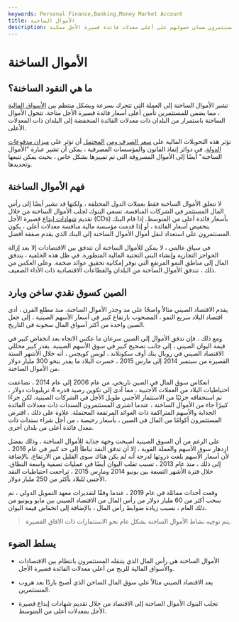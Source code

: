 ```yaml
---
keywords: Personal Finance,Banking,Money Market Account
title: الأموال الساخنة
description: الأموال الساخنة هي الأموال التي تتدفق بانتظام بين الأسواق المالية حيث يحاول المستثمرون ضمان حصولهم على أعلى معدلات فائدة قصيرة الأجل ممكنة.
---
```


# الأموال الساخنة
## ما هي النقود الساخنة؟

تشير الأموال الساخنة إلى العملة التي تتحرك بسرعة وبشكل منتظم بين [الأسواق المالية](/financial-market) ، مما يضمن للمستثمرين تأمين أعلى أسعار فائدة قصيرة الأجل متاحة. تتحول الأموال الساخنة باستمرار من البلدان ذات معدلات الفائدة المنخفضة إلى البلدان ذات المعدلات الأعلى.

تؤثر هذه التحويلات المالية على [سعر الصرف ومن](/exchangerate) [المحتمل](/exchangerate) أن تؤثر على [ميزان مدفوعات الدولة](/bop). في دوائر إنفاذ القانون والمؤسسات المصرفية ، يمكن أن تشير عبارة "الأموال الساخنة" أيضًا إلى الأموال المسروقة التي تم تمييزها بشكل خاص ، بحيث يمكن تتبعها وتحديدها.

## فهم الأموال الساخنة

لا تتعلق الأموال الساخنة فقط بعملات الدول المختلفة ، ولكنها قد تشير أيضًا إلى رأس المال المستثمر في الشركات المنافسة. تسعى البنوك لجلب الأموال الساخنة من خلال تقديم [شهادات إيداع](/certificateofdeposit) قصيرة الأجل (CDs) بأسعار فائدة أعلى من المتوسط. إذا قام البنك بتخفيض أسعار الفائدة ، أو إذا قدمت مؤسسة مالية منافسة معدلات أعلى ، يكون المستثمرون على استعداد لنقل أموال الأموال الساخنة إلى البنك الذي يقدم صفقة أفضل.

في سياق عالمي ، لا يمكن للأموال الساخنة أن تتدفق بين الاقتصادات إلا بعد إزالة الحواجز التجارية وإنشاء البنى التحتية المالية المتطورة. في ظل هذه الخلفية ، يتدفق المال إلى مناطق النمو المرتفع التي توفر إمكانية تحقيق عوائد ضخمة. وعلى العكس من ذلك ، تتدفق الأموال الساخنة من البلدان والقطاعات الاقتصادية ذات الأداء الضعيف.

## الصين كسوق نقدي ساخن وبارد

يقدم الاقتصاد الصيني مثالاً واضحًا على مد وجذر الأموال الساخنة. منذ مطلع القرن ، أدى اقتصاد البلاد سريع النمو ، المصحوب بارتفاع كبير في أسعار الأسهم الصينية ، إلى جعل الصين واحدة من أكثر أسواق المال سخونة في التاريخ.

ومع ذلك ، فإن تدفق الأموال إلى الصين سرعان ما عكس الاتجاه بعد انخفاض كبير في قيمة اليوان الصيني ، إلى جانب تصحيح كبير في سوق الأسهم الصينية. يقدر كبير محللي الاقتصاد الصيني في رويال بنك أوف سكوتلاند ، لويس كويجس ، أنه خلال الأشهر الستة القصيرة من سبتمبر 2014 إلى مارس 2015 ، خسرت البلاد ما يقدر بنحو 300 مليار دولار من الأموال الساخنة.

انعكاس سوق المال في الصين تاريخي. من عام 2006 إلى عام 2014 ، تضاعفت احتياطيات البلاد من العملات الأجنبية ، مما أدى إلى تكوين رصيد قدره 4 تريليونات دولار ، تم استحقاقه جزئيًا من الاستثمار الأجنبي طويل الأجل في الشركات الصينية. لكن جزءًا كبيرًا جاء من الأموال الساخنة ، عندما اشترى المستثمرون السندات ذات معدلات الفائدة الجذابة والأسهم المتراكمة ذات العوائد المرتفعة المحتملة. علاوة على ذلك ، اقترض المستثمرون أكوامًا من المال في الصين ، بأسعار رخيصة ، من أجل شراء سندات ذات معدل فائدة أعلى من بلدان أخرى.

على الرغم من أن السوق الصينية أصبحت وجهة جذابة للأموال الساخنة ، وذلك بفضل ازدهار سوق الأسهم والعملة القوية ، إلا أن تدفق النقد تباطأ إلى حد كبير في عام 2016 ، لأن أسعار الأسهم بلغت ذروتها لدرجة أنه لم يكن هناك سوى القليل من الارتفاع. بالإضافة إلى ذلك ، منذ عام 2013 ، تسبب تقلب اليوان أيضًا في عمليات تصفية واسعة النطاق. خلال فترة الأشهر التسعة بين يونيو 2014 ومارس 2015 ، تراجعت احتياطيات النقد الأجنبي للبلاد بأكثر من 250 مليار دولار.

وقعت أحداث مماثلة في عام 2019 ، عندما وفقًا لتقديرات معهد التمويل الدولي ، تم سحب أكثر من 60 مليار دولار من رأس المال من الاقتصاد الصيني بين مايو ويونيو من ذلك العام ، بسبب زيادة ضوابط رأس المال ، بالإضافة إلى انخفاض قيمة اليوان.

> يتم توجيه نشاط الأموال الساخنة بشكل عام نحو الاستثمارات ذات الآفاق القصيرة.

>

## يسلط الضوء

- الأموال الساخنة هي رأس المال الذي يتنقله المستثمرون بانتظام بين الاقتصادات والأسواق المالية للربح من أعلى معدلات الفائدة قصيرة الأجل.

- يعد الاقتصاد الصيني مثالاً على سوق المال الساخن الذي أصبح باردًا بعد هروب المستثمرين.

- تجلب البنوك الأموال الساخنة إلى الاقتصاد من خلال تقديم شهادات إيداع قصيرة الأجل بمعدلات أعلى من المتوسط.

